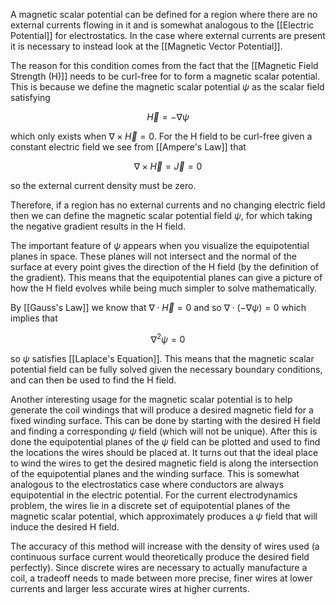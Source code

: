 A magnetic scalar potential can be defined for a region where there are no external currents flowing in it and is somewhat analogous to the [[Electric Potential]] for electrostatics. In the case where external currents are present it is necessary to instead look at the [[Magnetic Vector Potential]].

The reason for this condition comes from the fact that the [[Magnetic Field Strength (H)]] needs to be curl-free for to form a magnetic scalar potential. This is because we define the magnetic scalar potential $\psi$ as the scalar field satisfying

$$
\vec{H} = -\nabla \psi
$$

which only exists when $\nabla \times \vec{H} = 0$. For the H field to be curl-free given a constant electric field we see from [[Ampere's Law]] that

$$
\nabla \times \vec{H} = \vec{J} = 0
$$

so the external current density must be zero.

Therefore, if a region has no external currents and no changing electric field then we can define the magnetic scalar potential field $\psi$, for which taking the negative gradient results in the H field. 

The important feature of $\psi$ appears when you visualize the equipotential planes in space. These planes will not intersect and the normal of the surface at every point gives the direction of the H field (by the definition of the gradient). This means that the equipotential planes can give a picture of how the H field evolves while being much simpler to solve mathematically. 

By [[Gauss's Law]] we know that $\nabla \cdot \vec{H} = 0$ and so $\nabla \cdot (-\nabla \psi) = 0$ which implies that

$$
{\nabla}^{2} \psi = 0
$$

so $\psi$ satisfies [[Laplace's Equation]]. This means that the magnetic scalar potential field can be fully solved given the necessary boundary conditions, and can then be used to find the H field.

Another interesting usage for the magnetic scalar potential is to help generate the coil windings that will produce a desired magnetic field for a fixed winding surface. This can be done by starting with the desired H field and finding a corresponding $\psi$ field (which will not be unique). After this is done the equipotential planes of the $\psi$ field can be plotted and used to find the locations the wires should be placed at. It turns out that the ideal place to wind the wires to get the desired magnetic field is along the intersection of the equipotential planes and the winding surface. This is somewhat analogous to the electrostatics case where conductors are always equipotential in the electric potential. For the current electrodynamics problem, the wires lie in a discrete set of equipotential planes of the magnetic scalar potential, which approximately produces a $\psi$ field that will induce the desired H field. 

The accuracy of this method will increase with the density of wires used (a continuous surface current would theoretically produce the desired field perfectly). Since discrete wires are necessary to actually manufacture a coil, a tradeoff needs to made between more precise, finer wires at lower currents and larger less accurate wires at higher currents.